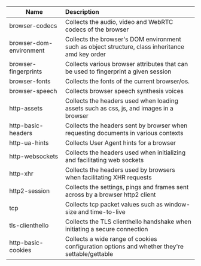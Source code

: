 Name | Description
--- | :---
browser-codecs | Collects the audio, video and WebRTC codecs of the browser
browser-dom-environment | Collects the browser's DOM environment such as object structure, class inheritance amd key order
browser-fingerprints | Collects various browser attributes that can be used to fingerprint a given session
browser-fonts | Collects the fonts of the current browser/os.
browser-speech | Collects browser speech synthesis voices
http-assets | Collects the headers used when loading assets such as css, js, and images in a browser
http-basic-headers | Collects the headers sent by browser when requesting documents in various contexts
http-ua-hints | Collects User Agent hints for a browser
http-websockets | Collects the headers used when initializing and facilitating web sockets
http-xhr | Collects the headers used by browsers when facilitating XHR requests
http2-session | Collects the settings, pings and frames sent across by a browser http2 client
tcp | Collects tcp packet values such as window-size and time-to-live
tls-clienthello | Collects the TLS clienthello handshake when initiating a secure connection
http-basic-cookies | Collects a wide range of cookies configuration options and whether they're settable/gettable
